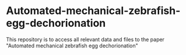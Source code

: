 # Automated-mechanical-zebrafish-egg-dechorionation
This repository is to access all relevant data and files to the paper "Automated mechanical zebrafish egg dechorionation"
